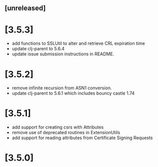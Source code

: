 ## [unreleased]

# [3.5.3]
* add functions to SSLUtil to alter and retrieve CRL expiration time
* update clj-parent to 5.6.4
* update issue submission instructions in README.

# [3.5.2]
* remove infinite recursion from ASN1 conversion.
* update clj-parent to 5.6.1 which includes bouncy castle 1.74

# [3.5.1]
* add support for creating csrs with Attributes
* remove use of deprecated routines in ExtensionUtils 
* add support for reading attributes from Certificate Signing Requests

# [3.5.0]
